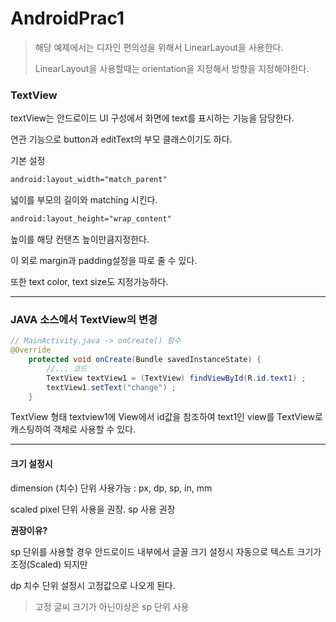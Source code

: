 # AndroidPrac1

> 해당 예제에서는 디자인 편의성을 위해서 LinearLayout을 사용한다.
>
> LinearLayout을 사용할때는 orientation을 지정해서 방향을 지정해야한다.

### TextView

textView는 안드로이드 UI 구성에서 화면에 text를 표시하는 기능을 담당한다.

연관 기능으로 button과 editText의 부모 클래스이기도 하다.

기본 설정

```xml
android:layout_width="match_parent"
```

넓이를 부모의 길이와 matching 시킨다.

```xml
android:layout_height="wrap_content"
```

높이를 해당 컨탠츠 높이만큼지정한다.



이 외로 margin과 padding설정을 따로 줄 수 있다.

또한 text color, text size도 지정가능하다.

---

### JAVA 소스에서 TextView의 변경

```java
// MainActivity.java -> onCreate() 함수
@Override
    protected void onCreate(Bundle savedInstanceState) {
        //... 코드
        TextView textView1 = (TextView) findViewById(R.id.text1) ;
        textView1.setText("change") ;
    }
```

TextView 형태 textview1에 View에서 id값을 참조하여 text1인 view를 TextView로 캐스팅하여 객체로 사용할 수 있다.

---

#### 크기 설정시

dimension (치수) 단위 사용가능 : px, dp, sp, in, mm

scaled pixel 단위 사용을 권장. sp 사용 권장

**권장이유?**

sp 단위를 사용할 경우 안드로이드 내부에서 글꼴 크기 설정시 자동으로 텍스트 크기가  조정(Scaled) 되지만

dp 치수 단위 설정시 고정값으로 나오게 된다.

> 고정 글씨 크기가 아닌이상은 sp 단위 사용 

